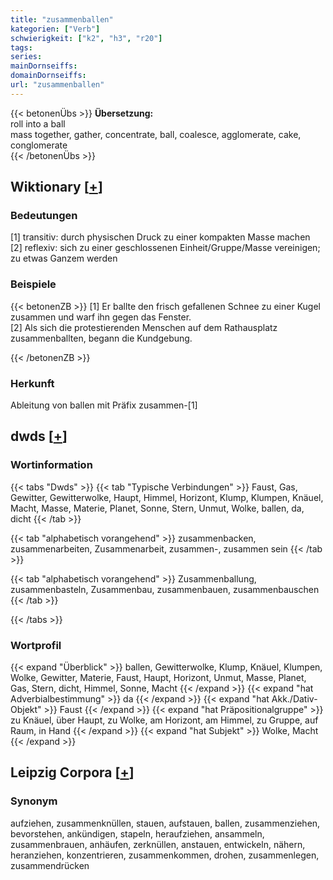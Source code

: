 ```yaml
---
title: "zusammenballen"
kategorien: ["Verb"]
schwierigkeit: ["k2", "h3", "r20"]
tags:
series:
mainDornseiffs:
domainDornseiffs:
url: "zusammenballen"
---
```


{{< betonenÜbs >}}
**Übersetzung:**  
roll into a ball  
mass together, gather, concentrate, ball, coalesce, agglomerate, cake, conglomerate  
{{< /betonenÜbs >}}

## Wiktionary [[+](https://de.wiktionary.org/wiki/zusammenballen)]

### Bedeutungen
[1] transitiv: durch physischen Druck zu einer kompakten Masse machen  
[2] reflexiv: sich zu einer geschlossenen Einheit/Gruppe/Masse vereinigen; zu etwas Ganzem werden  

### Beispiele
{{< betonenZB >}}
[1] Er ballte den frisch gefallenen Schnee zu einer Kugel zusammen und warf ihn gegen das Fenster.  
[2] Als sich die protestierenden Menschen auf dem Rathausplatz zusammenballten, begann die Kundgebung.  

{{< /betonenZB >}}
### Herkunft
Ableitung von ballen mit Präfix zusammen-[1]  



## dwds [[+](https://www.dwds.de/wb/zusammenballen)]

### Wortinformation
{{< tabs "Dwds" >}}
{{< tab "Typische Verbindungen" >}}
Faust, Gas, Gewitter, Gewitterwolke, Haupt, Himmel, Horizont, Klump, Klumpen, Knäuel, Macht, Masse, Materie, Planet, Sonne, Stern, Unmut, Wolke, ballen, da, dicht
{{< /tab >}}

{{< tab "alphabetisch vorangehend" >}}
zusammenbacken, zusammenarbeiten, Zusammenarbeit, zusammen-, zusammen sein
{{< /tab >}}

{{< tab "alphabetisch vorangehend" >}}
Zusammenballung, zusammenbasteln, Zusammenbau, zusammenbauen, zusammenbauschen
{{< /tab >}}

{{< /tabs >}}

### Wortprofil
{{< expand "Überblick" >}} ballen, Gewitterwolke, Klump, Knäuel, Klumpen, Wolke, Gewitter, Materie, Faust, Haupt, Horizont, Unmut, Masse, Planet, Gas, Stern, dicht, Himmel, Sonne, Macht {{< /expand >}}
{{< expand "hat Adverbialbestimmung" >}} da {{< /expand >}}
{{< expand "hat Akk./Dativ-Objekt" >}} Faust {{< /expand >}}
{{< expand "hat Präpositionalgruppe" >}} zu Knäuel, über Haupt, zu Wolke, am Horizont, am Himmel, zu Gruppe, auf Raum, in Hand {{< /expand >}}
{{< expand "hat Subjekt" >}} Wolke, Macht {{< /expand >}}

## Leipzig Corpora [[+](https://corpora.uni-leipzig.de/en/res?word=zusammenballen&corpusId=deu_newscrawl-public_2018)]


### Synonym
aufziehen, zusammenknüllen, stauen, aufstauen, ballen, zusammenziehen, bevorstehen, ankündigen, stapeln, heraufziehen, ansammeln, zusammenbrauen, anhäufen, zerknüllen, anstauen, entwickeln, nähern, heranziehen, konzentrieren, zusammenkommen, drohen, zusammenlegen, zusammendrücken


